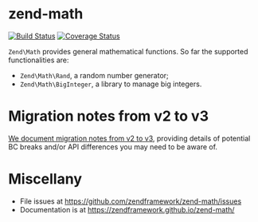 # zend-math

[![Build Status](https://secure.travis-ci.org/zendframework/zend-math.svg?branch=master)](https://secure.travis-ci.org/zendframework/zend-math)
[![Coverage Status](https://coveralls.io/repos/zendframework/zend-math/badge.svg?branch=master)](https://coveralls.io/r/zendframework/zend-math?branch=master)

`Zend\Math` provides general mathematical functions. So far the supported
functionalities are:

- `Zend\Math\Rand`, a random number generator;
- `Zend\Math\BigInteger`, a library to manage big integers.

# Migration notes from v2 to v3

[We document migration notes from v2 to v3](docs/book/migration.md), providing details
of potential BC breaks and/or API differences you may need to be aware of.

# Miscellany

- File issues at https://github.com/zendframework/zend-math/issues
- Documentation is at https://zendframework.github.io/zend-math/
